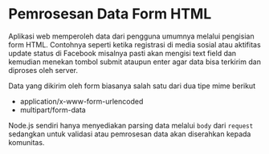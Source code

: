 # Pemrosesan Data Form HTML

Aplikasi web memperoleh data dari pengguna umumnya melalui pengisian form HTML. Contohnya seperti ketika registrasi di media sosial atau aktifitas update status di Facebook misalnya pasti akan mengisi text field dan kemudian menekan tombol submit ataupun enter agar data bisa terkirim dan diproses oleh server.

Data yang dikirim oleh form biasanya salah satu dari dua tipe mime berikut

* application/x-www-form-urlencoded
* multipart/form-data

Node.js sendiri hanya menyediakan parsing data melalui `body` dari `request` sedangkan untuk validasi atau pemrosesan data akan diserahkan kepada komunitas.


